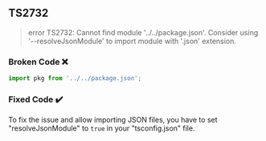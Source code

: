 ## TS2732

> error TS2732: Cannot find module '../../package.json'. Consider using '--resolveJsonModule' to import module with '.json' extension.

### Broken Code ❌

```ts
import pkg from '../../package.json';
```

### Fixed Code ✔️

To fix the issue and allow importing JSON files, you have to set "resolveJsonModule" to `true` in your "tsconfig.json" file.
